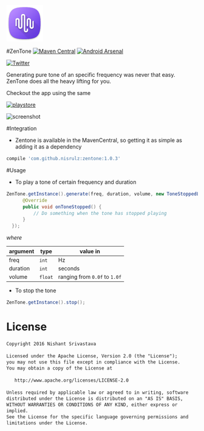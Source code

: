 
![logo](https://github.com/nisrulz/zentone/raw/master/app/src/main/res/mipmap-xhdpi/ic_launcher.png)

#ZenTone    [![Maven Central](https://maven-badges.herokuapp.com/maven-central/com.github.nisrulz/zentone/badge.svg)](https://maven-badges.herokuapp.com/maven-central/com.github.nisrulz/zentone) [![Android Arsenal](https://img.shields.io/badge/Android%20Arsenal-Zentone-green.svg?style=true)](https://android-arsenal.com/details/1/3470)

[![Twitter](https://img.shields.io/badge/Twitter-@nisrulz-blue.svg?style=flat)](http://twitter.com/nisrulz)

Generating pure tone of an specific frequency was never that easy.
ZenTone does all the heavy lifting for you.

Checkout the app using the same

[![playstore](https://github.com/nisrulz/zentone/raw/master/img/google-play-store.png)](https://play.google.com/store/apps/details?id=in.excogitation.library_zentone)


![screenshot](https://github.com/nisrulz/zentone/raw/master/img/sc1.webp)


#Integration
- Zentone is available in the MavenCentral, so getting it as simple as adding it as a dependency
```gradle
compile 'com.github.nisrulz:zentone:1.0.3'
```

#Usage
+ To play a tone of certain frequency and duration
```java
ZenTone.getInstance().generate(freq, duration, volume, new ToneStoppedListener() {
      @Override
      public void onToneStopped() {
          // Do something when the tone has stopped playing
      }
  });
```
*where*

|argument|type|value in
|---|---|---|
|freq|`int`|Hz
|duration|`int`|seconds
|volume|`float`|ranging from `0.0f` to `1.0f`


+ To stop the tone
```java
ZenTone.getInstance().stop();
```

License
=======

    Copyright 2016 Nishant Srivastava

    Licensed under the Apache License, Version 2.0 (the "License");
    you may not use this file except in compliance with the License.
    You may obtain a copy of the License at

       http://www.apache.org/licenses/LICENSE-2.0

    Unless required by applicable law or agreed to in writing, software
    distributed under the License is distributed on an "AS IS" BASIS,
    WITHOUT WARRANTIES OR CONDITIONS OF ANY KIND, either express or implied.
    See the License for the specific language governing permissions and
    limitations under the License.
